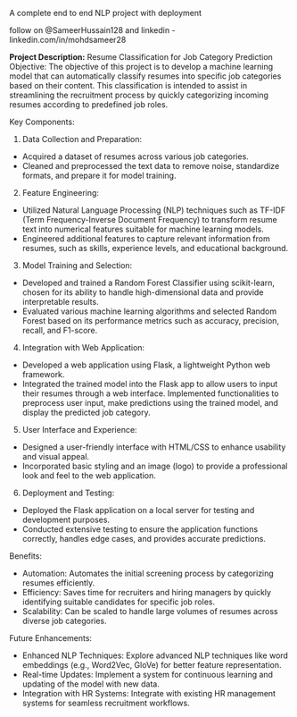 A complete end to end NLP project with deployment

follow on @SameerHussain128 and linkedin - linkedin.com/in/mohdsameer28

__Project Description:__ Resume Classification for Job Category Prediction
Objective:
The objective of this project is to develop a machine learning model that can automatically classify resumes into specific job categories based on their content. This classification is intended to assist in streamlining the recruitment process by quickly categorizing incoming resumes according to predefined job roles.

Key Components:
1. Data Collection and Preparation:

* Acquired a dataset of resumes across various job categories.
* Cleaned and preprocessed the text data to remove noise, standardize formats, and prepare it for model training.
  
2. Feature Engineering:

* Utilized Natural Language Processing (NLP) techniques such as TF-IDF (Term Frequency-Inverse Document Frequency) to transform resume text into numerical features suitable for machine learning models.
* Engineered additional features to capture relevant information from resumes, such as skills, experience levels, and educational background.
  
3. Model Training and Selection:

* Developed and trained a Random Forest Classifier using scikit-learn, chosen for its ability to handle high-dimensional data and provide interpretable results.
* Evaluated various machine learning algorithms and selected Random Forest based on its performance metrics such as accuracy, precision, recall, and F1-score.
  
4. Integration with Web Application:

* Developed a web application using Flask, a lightweight Python web framework.
* Integrated the trained model into the Flask app to allow users to input their resumes through a web interface.
Implemented functionalities to preprocess user input, make predictions using the trained model, and display the predicted job category.

5. User Interface and Experience:

* Designed a user-friendly interface with HTML/CSS to enhance usability and visual appeal.
* Incorporated basic styling and an image (logo) to provide a professional look and feel to the web application.
  
6. Deployment and Testing:

* Deployed the Flask application on a local server for testing and development purposes.
* Conducted extensive testing to ensure the application functions correctly, handles edge cases, and provides accurate predictions.
  
Benefits:
* Automation: Automates the initial screening process by categorizing resumes efficiently.
* Efficiency: Saves time for recruiters and hiring managers by quickly identifying suitable candidates for specific job roles.
* Scalability: Can be scaled to handle large volumes of resumes across diverse job categories.
  
Future Enhancements:
* Enhanced NLP Techniques: Explore advanced NLP techniques like word embeddings (e.g., Word2Vec, GloVe) for better feature representation.
* Real-time Updates: Implement a system for continuous learning and updating of the model with new data.
* Integration with HR Systems: Integrate with existing HR management systems for seamless recruitment workflows.
